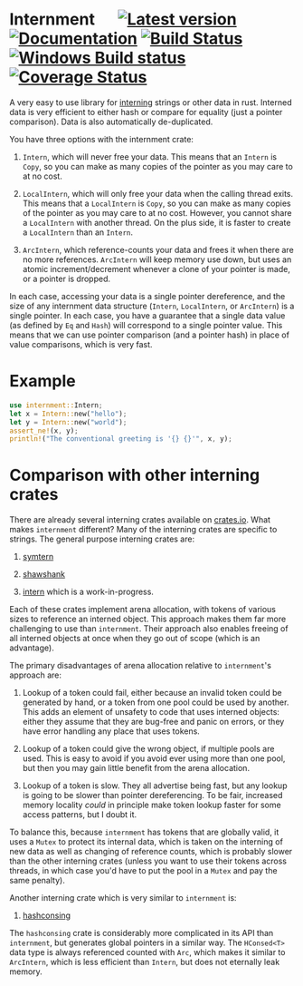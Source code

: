 # Internment &emsp; [![Latest version](https://img.shields.io/crates/v/internment.svg)](https://crates.io/crates/internment) [![Documentation](https://docs.rs/internment/badge.svg)](https://docs.rs/internment) [![Build Status](https://travis-ci.org/droundy/internment.svg?branch=master)](https://travis-ci.org/droundy/internment) [![Windows Build status](https://ci.appveyor.com/api/projects/status/3dps5r08b5a78fyu?svg=true)](https://ci.appveyor.com/project/droundy/internment) [![Coverage Status](https://coveralls.io/repos/github/droundy/internment/badge.svg?branch=master)](https://coveralls.io/github/droundy/internment?branch=master)

A very easy to use library for
[interning](https://en.wikipedia.org/wiki/String_interning)
strings or other data in rust.  Interned data is very efficient to
either hash or compare for equality (just a pointer comparison).
Data is also automatically de-duplicated.

You have three options with the internment crate:

1. `Intern`, which will never free your data.  This means that an
`Intern` is `Copy`, so you can make as many copies of the pointer
as you may care to at no cost.

2. `LocalIntern`, which will only free your data when the calling
thread exits.  This means that a `LocalIntern` is `Copy`, so you can
make as many copies of the pointer as you may care to at no cost.
However, you cannot share a `LocalIntern` with another thread.  On the
plus side, it is faster to create a `LocalIntern` than an `Intern`.

3. `ArcIntern`, which reference-counts your data and frees it when
there are no more references.  `ArcIntern` will keep memory use
down, but uses an atomic increment/decrement whenever a clone of
your pointer is made, or a pointer is dropped.

In each case, accessing your data is a single pointer dereference, and
the size of any internment data structure (`Intern`, `LocalIntern`, or
`ArcIntern`) is a single pointer.  In each case, you have a guarantee
that a single data value (as defined by `Eq` and `Hash`) will
correspond to a single pointer value.  This means that we can use
pointer comparison (and a pointer hash) in place of value comparisons,
which is very fast.

# Example
```rust
use internment::Intern;
let x = Intern::new("hello");
let y = Intern::new("world");
assert_ne!(x, y);
println!("The conventional greeting is '{} {}'", x, y);
```

# Comparison with other interning crates

There are already several interning crates available on
[crates.io](https://crates.io/search?q=intern).  What makes
`internment` different?  Many of the interning crates are specific to
strings.  The general purpose interning crates are:

1. [symtern](https://crates.io/crates/symtern)

2. [shawshank](https://crates.io/crates/shawshank)

3. [intern](https://crates.io/crates/intern) which is a work-in-progress.

Each of these crates implement arena allocation, with tokens of
various sizes to reference an interned object.  This approach makes
them far more challenging to use than `internment`.  Their approach
also enables freeing of all interned objects at once when they go out
of scope (which is an advantage).

The primary disadvantages of arena allocation relative to
`internment`'s approach are:

1. Lookup of a token could fail, either because an invalid token could
   be generated by hand, or a token from one pool could be used by
   another.  This adds an element of unsafety to code that uses
   interned objects:  either they assume that they are bug-free and
   panic on errors, or they have error handling any place that uses
   tokens.

2. Lookup of a token could give the wrong object, if multiple pools
   are used.  This is easy to avoid if you avoid ever using more than
   one pool, but then you may gain little benefit from the arena
   allocation.

3. Lookup of a token is slow.  They all advertise being fast, but any
   lookup is going to be slower than pointer dereferencing.  To be
   fair, increased memory locality *could* in principle make token
   lookup faster for some access patterns, but I doubt it.

To balance this, because `internment` has tokens that are globally
valid, it uses a `Mutex` to protect its internal data, which is taken
on the interning of new data as well as changing of reference counts,
which is probably slower than the other interning crates (unless you
want to use their tokens across threads, in which case you'd have to
put the pool in a `Mutex` and pay the same penalty).

Another interning crate which is very similar to `internment` is:

1. [hashconsing](https://crates.io/crates/hashconsing)

The `hashconsing` crate is considerably more complicated in its API
than `internment`, but generates global pointers in a similar way.
The `HConsed<T>` data type is always referenced counted with `Arc`,
which makes it similar to `ArcIntern`, which is less efficient than
`Intern`, but does not eternally leak memory.
